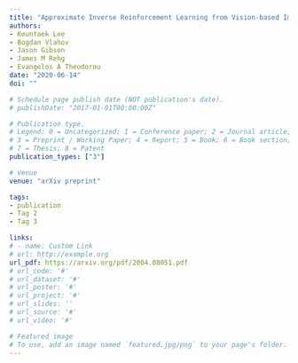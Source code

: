 ```yaml
---
title: "Approximate Inverse Reinforcement Learning from Vision-based Imitation Learning"
authors:
- Keuntaek Lee
- Bogdan Vlahov
- Jason Gibson
- James M Rehg
- Evangelos A Theodorou
date: "2020-06-14"
doi: ""

# Schedule page publish date (NOT publication's date).
# publishDate: "2017-01-01T00:00:00Z"

# Publication type.
# Legend: 0 = Uncategorized; 1 = Conference paper; 2 = Journal article;
# 3 = Preprint / Working Paper; 4 = Report; 5 = Book; 6 = Book section;
# 7 = Thesis; 8 = Patent
publication_types: ["3"]

# Venue
venue: "arXiv preprint"

tags:
- publication
- Tag 2
- Tag 3

links:
# - name: Custom Link
# url: http://example.org
url_pdf: https://arxiv.org/pdf/2004.08051.pdf
# url_code: '#'
# url_dataset: '#'
# url_poster: '#'
# url_project: '#' 
# url_slides: ''
# url_source: '#'
# url_video: '#'

# Featured image
# To use, add an image named `featured.jpg/png` to your page's folder. 
---
```

